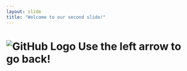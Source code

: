 ```yaml
---
layout: slide
title: "Welcome to our second slide!"
---
```

![GitHub Logo](/images/logo.png)
Use the left arrow to go back!
=======
